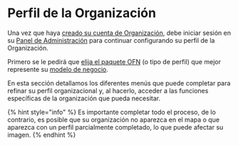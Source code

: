 # Perfil de la Organización

Una vez que haya [creado su cuenta de Organización](../register-and-create-your-profile.md#cree-su-primera-cuenta-organizacional), debe iniciar sesión en su [Panel de Administración](../dashboard.md) para continuar configurando su perfil de la Organización.

Primero se le pedirá que [elija el paquete OFN](package-types.md) \(o tipo de perfil\) que mejor represente su [modelo de negocio](../../quick-start-guides/).

En esta sección detallamos los diferentes menús que puede completar para refinar su perfil organizacional y, al hacerlo, acceder a las funciones específicas de la organización que pueda necesitar.

{% hint style="info" %}
Es importante completar todo el proceso, de lo contrario, es posible que su organización no aparezca en el mapa o que aparezca con un perfil parcialmente completado, lo que puede afectar su imagen. 
{% endhint %}



